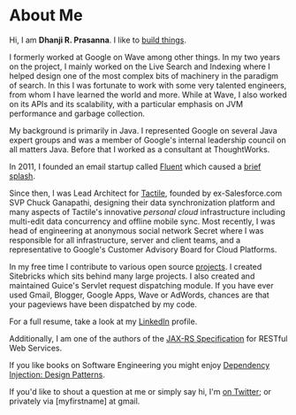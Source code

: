 <meta noindex/>
<meta published="29 May 2011"/>
<meta tag="personal">

# About Me

Hi, I am **Dhanji R. Prasanna**. I like to [build things](http://rethrick.com/p/projects).

I formerly worked at Google on Wave among other things. In my two
years on the project, I mainly worked on the Live Search and Indexing where I
helped design one of the most complex bits of machinery in the paradigm of search. In this I
 was fortunate to work with some very talented engineers, from whom I have learned the world and
 more. While at Wave, I also worked on its APIs and its scalability, with a
 particular emphasis on JVM performance and garbage collection.

My background is primarily in Java. I represented Google on several Java expert groups and was a
member of Google's internal leadership council on all matters Java. Before that I worked as a
consultant at ThoughtWorks.

In 2011, I founded an email startup called [Fluent](http://fluent.io) which caused a [brief splash](http://rethrick.com/p/projects).

Since then, I was Lead Architect for [Tactile](http://tactile.com), founded by ex-Salesforce.com SVP Chuck Ganapathi, designing their data synchronization platform and many aspects of Tactile's innovative _personal cloud_ infrastructure including multi-edit data concurrency and offline mobile sync. Most recently, I was head of engineering at anonymous social network Secret where I was responsible for all infrastructure, server and client teams, and a representative to Google's Customer Advisory Board for Cloud Platforms.

In my free time I contribute to various open source [projects](/p/projects).
I created Sitebricks which sits behind many large projects. I also created and maintained Guice's Servlet request dispatching module. If you have ever used Gmail, Blogger, Google Apps, Wave or AdWords, chances are that your pageviews have been dispatched by my code.

For a full resume, take a look at my [LinkedIn](http://linkedin.com/in/dhanji) profile.

Additionally, I am one of the authors of the [JAX-RS
 Specification](http://en.wikipedia.org/wiki/Java_API_for_RESTful_Web_Services) for RESTful Web Services.

If you like books on Software Engineering you might enjoy [Dependency Injection: Design Patterns](http://manning.com/prasanna).

If you'd like to shout a question at me or simply say hi, I'm [on Twitter](http://twitter.com/dhanji); or privately via [myfirstname] at gmail.
